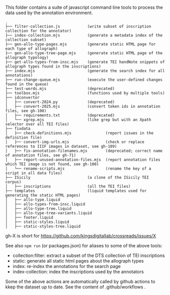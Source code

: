 This folder contains a suite of javascript command line tools to process the data used by the annotation environment.

```
.
├── filter-collection.js            (write subset of inscription collection for the annotator)
├── index-collection.mjs            (generate a metadata index of the collection subset)
├── gen-allo-type-pages.mjs         (generate static HTML page for each type of allograph)
├── gen-allo-type-tree-page.mjs     (generate static HTML page of the allograph typology)
├── get-allo-types-from-insc.mjs    (generate TEI handNote snippets of allograph types found in the inscriptions)
├── index.mjs                       (generate the search index for all annotations)
├── run-change-queue.mjs            (execute the user-defined changes found in the queue)
├── test-words.mjs                  (deprecated)
├── toolbox.mjs                     (functions used by multiple tools)
├── idconvertor
│   ├── convert-2024.py             (deprecated)
│   ├── convert-2025.mjs            (convert token ids in annotation files, see gh-108)
│   ├── requirements.txt            (deprecated)
│   └── xgrep.mjs                   (like grep but with an Xpath selector over all TEI files)
├── fixdata
│   ├── check-definitions.mjs               (report issues in the definition file)
│   ├── convert-img-urls.mjs                (check or replace references to IIIF images in dataset, see gh-109)
│   ├── fix-annotation-filenames.mjs        (deprecated; correct name of annotation files, see gh-71)
│   ├── report-unused-annotation-files.mjs  (report annotation files which TEI image is not found, see gh-100)
│   └── rename-scripts.mjs                  (rename the key of a script in all data files)
├── ISicily                         (a clone of the ISicily TEI corpus)
│   ├── inscriptions                (all the TEI files)
├── templates                       (liquid templates used for generating the static HTML pages)
│   ├── allo-type.liquid
│   ├── allo-types-from-insc.liquid
│   ├── allo-type-tree.liquid
│   ├── allo-type-tree-variants.liquid
│   ├── footer.liquid
│   ├── static-styles.liquid
│   ├── static-styles-tree.liquid
```

gh-X is short for https://github.com/kingsdigitallab/crossreads/issues/X

See also `npm run` (or packages.json) for aliases to some of the above tools:

* collection:filter: extract a subset of the DTS collection of TEI inscriptions
* static: generate all static html pages about the allograph types
* index: re-index the annotations for the search page
* index-collection: index the inscriptions used by the annotators

Some of the above actions are automatically called by github actions to kkep the dataset up to date. 
See the content of .github/workflows .
